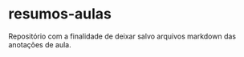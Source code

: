 resumos-aulas
===============

Repositório com a finalidade de deixar salvo arquivos markdown das anotações de aula.
